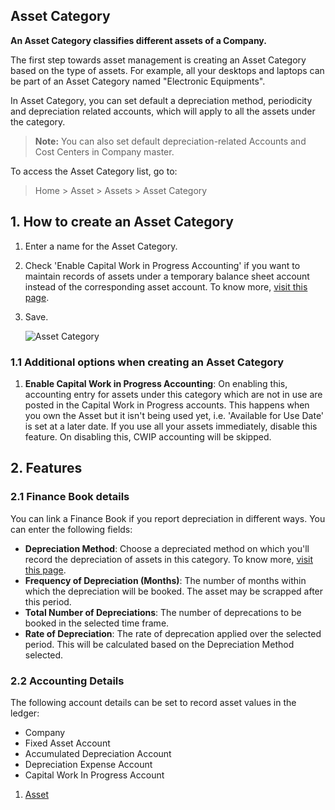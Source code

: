 ## Asset Category

**An Asset Category classifies different assets of a Company.**

The first step towards asset management is creating an Asset Category based on the type of assets. For example, all your desktops and laptops can be part of an Asset Category named "Electronic Equipments".

In Asset Category, you can set default a depreciation method, periodicity and depreciation related accounts, which will apply to all the assets under the category.

> **Note:** You can also set default depreciation-related Accounts and Cost Centers in Company master.

To access the Asset Category list, go to:

> Home > Asset > Assets > Asset Category

## 1\. How to create an Asset Category

1.  Enter a name for the Asset Category.
2.  Check 'Enable Capital Work in Progress Accounting' if you want to maintain records of assets under a temporary balance sheet account instead of the corresponding asset account. To know more, [visit this page](https://docs.erpnext.com/docs/v13/user/manual/en/asset/purchasing-an-asset).
3.  Save.
    
    ![Asset Category](https://docs.erpnext.com/files/asset-category.png)
    

### 1.1 Additional options when creating an Asset Category

1.  **Enable Capital Work in Progress Accounting**: On enabling this, accounting entry for assets under this category which are not in use are posted in the Capital Work in Progress accounts. This happens when you own the Asset but it isn't being used yet, i.e. 'Available for Use Date' is set at a later date. If you use all your assets immediately, disable this feature. On disabling this, CWIP accounting will be skipped.

## 2\. Features

### 2.1 Finance Book details

You can link a Finance Book if you report depreciation in different ways. You can enter the following fields:

*   **Depreciation Method**: Choose a depreciated method on which you'll record the depreciation of assets in this category. To know more, [visit this page](https://docs.erpnext.com/docs/v13/user/manual/en/asset/asset-depreciation).
*   **Frequency of Depreciation (Months)**: The number of months within which the depreciation will be booked. The asset may be scrapped after this period.
*   **Total Number of Depreciations**: The number of deprecations to be booked in the selected time frame.
*   **Rate of Depreciation**: The rate of deprecation applied over the selected period. This will be calculated based on the Depreciation Method selected.

### 2.2 Accounting Details

The following account details can be set to record asset values in the ledger:

*   Company
*   Fixed Asset Account
*   Accumulated Depreciation Account
*   Depreciation Expense Account
*   Capital Work In Progress Account

1.  [Asset](https://docs.erpnext.com/docs/v13/user/manual/en/asset/asset)